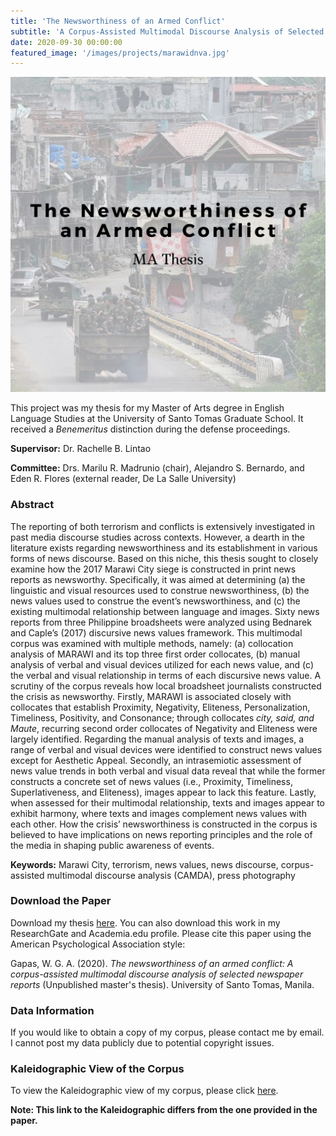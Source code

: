```yaml
---
title: 'The Newsworthiness of an Armed Conflict'
subtitle: 'A Corpus-Assisted Multimodal Discourse Analysis of Selected Newspaper Reports'
date: 2020-09-30 00:00:00
featured_image: '/images/projects/marawidnva.jpg'
---
```

<img src="/images/projects/marawidnva.jpg">

This project was my thesis for my Master of Arts degree in English Language Studies at the University of Santo Tomas Graduate School. It received a *Benemeritus* distinction during the defense proceedings. 

**Supervisor:** Dr. Rachelle B. Lintao

**Committee:** Drs. Marilu R. Madrunio (chair), Alejandro S. Bernardo, and Eden R. Flores (external reader, De La Salle University)

### Abstract 
The reporting of both terrorism and conflicts is extensively investigated in past media discourse studies across contexts. However, a dearth in the literature exists regarding newsworthiness and its establishment in various forms of news discourse. Based on this niche, this thesis sought to closely examine how the 2017 Marawi City siege is constructed in print news reports as newsworthy. Specifically, it was aimed at determining (a) the linguistic and visual resources used to construe newsworthiness, (b) the news values used to construe the event’s newsworthiness, and (c) the existing multimodal relationship between language and images. Sixty news reports from three Philippine broadsheets were analyzed using Bednarek and Caple’s (2017) discursive news values framework. This multimodal corpus was examined with multiple methods, namely: (a) collocation analysis of MARAWI and its top three first order collocates, (b) manual analysis of verbal and visual devices utilized for each news value, and (c) the verbal and visual relationship in terms of each discursive news value. A scrutiny of the corpus reveals how local broadsheet journalists constructed the crisis as newsworthy. Firstly, MARAWI is associated closely with collocates that establish Proximity, Negativity, Eliteness, Personalization, Timeliness, Positivity, and Consonance; through collocates *city, said, and Maute*, recurring second order collocates of Negativity and Eliteness were largely identified. Regarding the manual analysis of texts and images, a range of verbal and visual devices were identified to construct news values except for Aesthetic Appeal. Secondly, an intrasemiotic assessment of news value trends in both verbal and visual data reveal that while the former constructs a concrete set of news values (i.e., Proximity, Timeliness, Superlativeness, and Eliteness), images appear to lack this feature. Lastly, when assessed for their multimodal relationship, texts and images appear to exhibit harmony, where texts and images complement news values with each other. How the crisis’ newsworthiness is constructed in the corpus is believed to have implications on news reporting principles and the role of the media in shaping public awareness of events. 

**Keywords:** Marawi City, terrorism, news values, news discourse, corpus-assisted multimodal discourse analysis (CAMDA), press photography

### Download the Paper
Download my thesis [here](https://senseigab.github.io/files/research/Gapas2020-ThesisMA.pdf). You can also download this work in my ResearchGate and Academia.edu profile. Please cite this paper using the American Psychological Association style: 

Gapas, W. G. A. (2020). *The newsworthiness of an armed conflict: A corpus-assisted multimodal discourse analysis of selected newspaper reports* (Unpublished master's thesis). University of Santo Tomas, Manila.

### Data Information
If you would like to obtain a copy of my corpus, please contact me by email. I cannot post my data publicly due to potential copyright issues. 

### Kaleidographic View of the Corpus
To view the Kaleidographic view of my corpus, please click [here](https://senseigab.github.io/projects/kaleidograph_mcc/index.html).

**Note: This link to the Kaleidographic differs from the one provided in the paper.** 